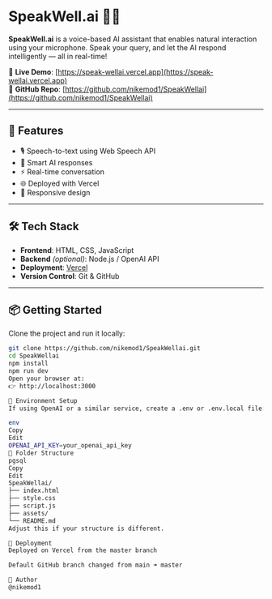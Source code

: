 # SpeakWell.ai 🧠🎤

**SpeakWell.ai** is a voice-based AI assistant that enables natural interaction using your microphone. Speak your query, and let the AI respond intelligently — all in real-time!

🔗 **Live Demo**: [https://speak-wellai.vercel.app](https://speak-wellai.vercel.app)  
📂 **GitHub Repo**: [https://github.com/nikemod1/SpeakWellai](https://github.com/nikemod1/SpeakWellai)

---

## 🚀 Features

- 🎙️ Speech-to-text using Web Speech API
- 🤖 Smart AI responses
- ⚡ Real-time conversation
- 🌐 Deployed with Vercel
- 📱 Responsive design

---

## 🛠️ Tech Stack

- **Frontend**: HTML, CSS, JavaScript
- **Backend** *(optional)*: Node.js / OpenAI API
- **Deployment**: [Vercel](https://vercel.com)
- **Version Control**: Git & GitHub

---

## 📦 Getting Started

Clone the project and run it locally:

```bash
git clone https://github.com/nikemod1/SpeakWellai.git
cd SpeakWellai
npm install
npm run dev
Open your browser at:
👉 http://localhost:3000

🔐 Environment Setup
If using OpenAI or a similar service, create a .env or .env.local file:

env
Copy
Edit
OPENAI_API_KEY=your_openai_api_key
🌳 Folder Structure
pgsql
Copy
Edit
SpeakWellai/
├── index.html
├── style.css
├── script.js
├── assets/
└── README.md
Adjust this if your structure is different.

🚢 Deployment
Deployed on Vercel from the master branch

Default GitHub branch changed from main ➜ master

👤 Author
@nikemod1

